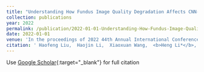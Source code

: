 ```yaml
---
title: "Understanding How Fundus Image Quality Degradation Affects CNN-based Diagnosis"
collection: publications
year: 2022
permalink: /publication/2022-01-01-Understanding-How-Fundus-Image-Quality-Degradation-Affects-CNN-based-Diagnosis
date: 2022-01-01
venue: 'In the proceedings of 2022 44th Annual International Conference of the IEEE Engineering in Medicine &amp; Biology Society (EMBC)'
citation: ' Haofeng Liu,  Haojin Li,  Xiaoxuan Wang,  <b>Heng Li*</b>,  Mingyang Ou,  Luoying Hao,  Yan Hu,  Jiang Liu, &quot;Understanding How Fundus Image Quality Degradation Affects CNN-based Diagnosis.&quot; In the proceedings of 2022 44th Annual International Conference of the IEEE Engineering in Medicine &amp;amp; Biology Society (EMBC), 2022.'
---
```

Use [Google Scholar](https://scholar.google.com/scholar?q=Understanding+How+Fundus+Image+Quality+Degradation+Affects+CNN+based+Diagnosis){:target="_blank"} for full citation
